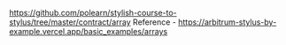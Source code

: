 https://github.com/polearn/stylish-course-to-stylus/tree/master/contract/array
Reference - https://arbitrum-stylus-by-example.vercel.app/basic_examples/arrays